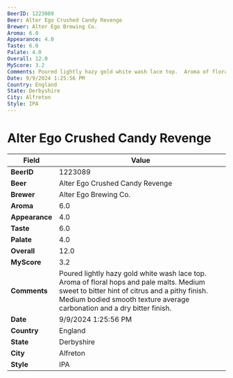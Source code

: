 ```yaml
---
BeerID: 1223089
Beer: Alter Ego Crushed Candy Revenge
Brewer: Alter Ego Brewing Co.
Aroma: 6.0
Appearance: 4.0
Taste: 6.0
Palate: 4.0
Overall: 12.0
MyScore: 3.2
Comments: Poured lightly hazy gold white wash lace top.  Aroma of floral hops and pale malts. Medium sweet to bitter hint of citrus and a pithy finish. Medium bodied smooth texture average carbonation and a dry bitter finish.
Date: 9/9/2024 1:25:56 PM
Country: England
State: Derbyshire
City: Alfreton
Style: IPA
---
```


# Alter Ego Crushed Candy Revenge

| Field         | Value |
|---------------|-------|
| **BeerID** | 1223089 |
| **Beer** | Alter Ego Crushed Candy Revenge |
| **Brewer** | Alter Ego Brewing Co. |
| **Aroma** | 6.0 |
| **Appearance** | 4.0 |
| **Taste** | 6.0 |
| **Palate** | 4.0 |
| **Overall** | 12.0 |
| **MyScore** | 3.2 |
| **Comments** | Poured lightly hazy gold white wash lace top.  Aroma of floral hops and pale malts. Medium sweet to bitter hint of citrus and a pithy finish. Medium bodied smooth texture average carbonation and a dry bitter finish.   |
| **Date** | 9/9/2024 1:25:56 PM |
| **Country** | England |
| **State** | Derbyshire |
| **City** | Alfreton |
| **Style** | IPA |
